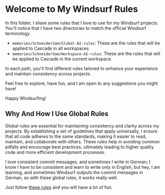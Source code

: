 # Welcome to My Windsurf Rules

In this folder, I share some rules that I love to use for my Windsurf projects. You'll notice that I have two directories to match the official Windsurf terminology.

- `memories/SchneiderSam/Global-AI-rules`: These are the rules that will be applied to Cascade in all workspaces.
- `memories/SchneiderSam/Workspace-AI-rules`: These are the rules that will be applied to Cascade in the current workspace.

In each path, you'll find different rules tailored to enhance your experience and maintain consistency across projects. 

Feel free to explore, have fun, and I am open to any suggestions you might have!

Happy Windsurfing!

## Why And How I Use Global Rules

Global rules are essential for maintaining consistency and clarity across my projects. By establishing a set of guidelines that apply universally, I ensure that all code adheres to the same standards, making it easier to read, maintain, and collaborate with others. These rules help in avoiding common pitfalls and encourage best practices, ultimately leading to higher quality code and more efficient development processes.

I love consistent commit messages, and sometimes I write in German; I know I have to be consistent and learn to write only in English, but hey, I am learning, and sometimes Windsurf outputs the commit messages in German, so with these global rules, it works really well.

Just follow [these rules](https://docs.codeium.com/windsurf/memories) and you will have a lot of fun.
